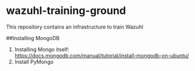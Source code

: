 # wazuhl-training-ground
This repository contains an infrastructure to train Wazuhl

##Installing MongoDB
1. Installing Mongo itself: https://docs.mongodb.com/manual/tutorial/install-mongodb-on-ubuntu/
2. Install PyMongo